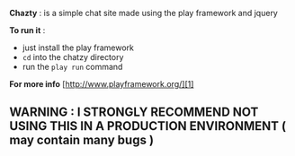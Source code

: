 **Chazty** : is a simple chat site made using 
the play framework and jquery 

**To run it** :		

  - just install the play framework
  - `cd` into the chatzy directory
  - run the `play run`  command

**For more info**  [http://www.playframework.org/][1]

**WARNING : I STRONGLY RECOMMEND NOT USING THIS IN A 
PRODUCTION ENVIRONMENT ( may contain many bugs )**
-- 

[1]: http://playframework.org

